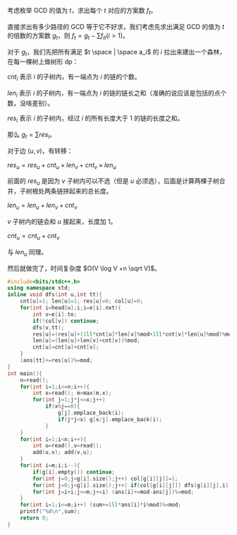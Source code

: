 考虑枚举 GCD 的值为 $t$，求出每个 $t$ 对应的方案数 $f_t$。

直接求出有多少路径的 GCD 等于它不好求，我们考虑先求出满足 GCD 的值为 $t$ 的倍数的方案数 $g_t$，则 $f_t=g_t-\sum{f_{it}} (i>1)$。

对于 $g_t$，我们先把所有满足 $t \space | \space a_i$ 的 $i$ 拉出来建出一个森林，在每一棵树上做树形 dp：

$cnt_i$ 表示 $i$ 的子树内，有一端点为 $i$ 的链的个数。

$len_i$ 表示 $i$ 的子树内，有一端点为 $i$ 的链的链长之和（准确的说应该是包括的点个数，没啥差别）。

$res_i$ 表示 $i$ 的子树内，经过 $i$ 的所有长度大于 $1$ 的链的长度之和。

那么 $g_t=\sum{res_i}$。

对于边 $(u,v)$，有转移：

$res_u=res_u+cnt_u \times len_v + cnt_v \times len_u$

前面的 $res_u$ 是因为 $v$ 子树内可以不选（但是 $u$ 必须选），后面是计算两棵子树合并，子树根处两条链拼起来的总长度。

$len_u=len_u+len_v+cnt_v$

$v$ 子树内的链会和 $u$ 接起来，长度加 $1$。

$cnt_u=cnt_u+cnt_v$

与 $len_u$ 同理。

然后就做完了，时间复杂度 $O(V \log V +n \sqrt V)$。

```cpp
#include<bits/stdc++.h>
using namespace std;
inline void dfs(int u,int tt){
    cnt[u]=1; len[u]=1; res[u]=0; col[u]=0;
    for(int i=head[u];i;i=e[i].nxt){
        int v=e[i].to;
        if(!col[v]) continue;
        dfs(v,tt);
        res[u]=(res[u]+(1ll*cnt[u]*len[v]%mod+1ll*cnt[v]*len[u]%mod)%mod)%mod;
        len[u]=(len[u]+len[v]+cnt[v])%mod;
        cnt[u]=cnt[u]+cnt[v];
    }
    (ans[tt]+=res[u])%=mod;
}
int main(){
    n=read();
    for(int i=1;i<=n;i++){
        int x=read(); m=max(m,x);
        for(int j=1;j*j<=x;j++)
            if(x%j==0){
                g[j].emplace_back(i);
                if(j*j<x) g[x/j].emplace_back(i);
            }
    }
    for(int i=1;i<n;i++){
        int u=read(),v=read();
        add(u,v); add(v,u);
    }
    for(int i=m;i;i--){
        if(g[i].empty()) continue;
        for(int j=0;j<g[i].size();j++) col[g[i][j]]=1;
        for(int j=0;j<g[i].size();j++) if(col[g[i][j]]) dfs(g[i][j],i);
        for(int j=i+i;j<=m;j+=i) (ans[i]+=mod-ans[j])%=mod;
    }
    for(int i=1;i<=m;i++) (sum+=1ll*ans[i]*i%mod)%=mod;
    printf("%d\n",sum);
    return 0;
}
```
